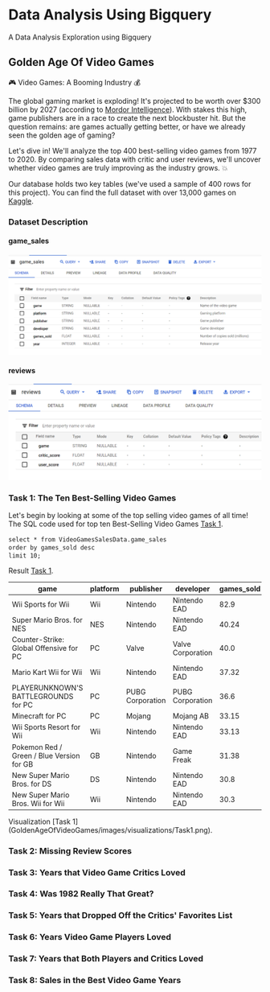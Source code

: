 # Data Analysis Using Bigquery

 A Data Analysis Exploration using Bigquery

## Golden Age Of Video Games

 🎮 Video Games: A Booming Industry 💰

The global gaming market is exploding! It's projected to be worth over $300 billion by 2027 (according to [Mordor Intelligence](https://www.mordorintelligence.com/industry-reports/global-gaming-market)). With stakes this high, game publishers are in a race to create the next blockbuster hit. But the question remains: are games actually getting better, or have we already seen the golden age of gaming?

Let's dive in! We'll analyze the top 400 best-selling video games from 1977 to 2020. By comparing sales data with critic and user reviews, we'll uncover whether video games are truly improving as the industry grows. 💥

Our database holds two key tables (we've used a sample of 400 rows for this project).  You can find the full dataset with over 13,000 games on [Kaggle](https://www.kaggle.com/holmjason2/videogamedata).

### Dataset Description

#### game_sales

![game_sales](GoldenAgeOfVideoGames/images/schema/game_sales_schema.png)

#### reviews

![reviews](GoldenAgeOfVideoGames/images/schema/reviews_schema.png)

### Task 1: The Ten Best-Selling Video Games

Let's begin by looking at some of the top selling video games of all time!
The SQL code used for top ten Best-Selling Video Games [Task 1](GoldenAgeOfVideoGames/src/Task1.sql).

```
select * from VideoGamesSalesData.game_sales
order by games_sold desc
limit 10;
```

Result [Task 1](GoldenAgeOfVideoGames/csv_data/Task1.csv).

|game                                     |platform|publisher       |developer        |games_sold|year|
|-----------------------------------------|--------|----------------|-----------------|----------|----|
|Wii Sports for Wii                       |Wii     |Nintendo        |Nintendo EAD     |82.9      |2006|
|Super Mario Bros. for NES                |NES     |Nintendo        |Nintendo EAD     |40.24     |1985|
|Counter-Strike: Global Offensive for PC  |PC      |Valve           |Valve Corporation|40.0      |2012|
|Mario Kart Wii for Wii                   |Wii     |Nintendo        |Nintendo EAD     |37.32     |2008|
|PLAYERUNKNOWN'S BATTLEGROUNDS for PC     |PC      |PUBG Corporation|PUBG Corporation |36.6      |2017|
|Minecraft for PC                         |PC      |Mojang          |Mojang AB        |33.15     |2010|
|Wii Sports Resort for Wii                |Wii     |Nintendo        |Nintendo EAD     |33.13     |2009|
|Pokemon Red / Green / Blue Version for GB|GB      |Nintendo        |Game Freak       |31.38     |1998|
|New Super Mario Bros. for DS             |DS      |Nintendo        |Nintendo EAD     |30.8      |2006|
|New Super Mario Bros. Wii for Wii        |Wii     |Nintendo        |Nintendo EAD     |30.3      |2009|

Visualization [Task 1] (GoldenAgeOfVideoGames/images/visualizations/Task1.png).


### Task 2: Missing Review Scores

### Task 3:  Years that Video Game Critics Loved

### Task 4: Was 1982 Really That Great?

### Task 5: Years that Dropped Off the Critics' Favorites List 

### Task 6: Years Video Game Players Loved

### Task 7:  Years that Both Players and Critics Loved

### Task 8: Sales in the Best Video Game Years

